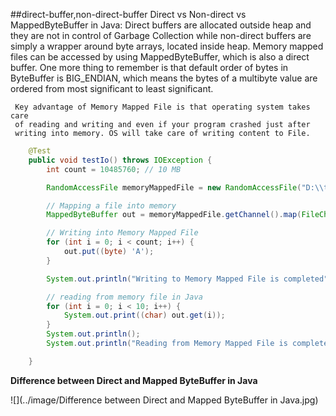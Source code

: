 ##direct-buffer,non-direct-buffer
   Direct vs Non-direct vs MappedByteBuffer in Java: Direct buffers are
	 allocated outside heap and they are not in control of Garbage Collection
	 while non-direct buffers are simply a wrapper around byte arrays, located
	 inside heap. Memory mapped files can be accessed by using
	 MappedByteBuffer, which is also a direct buffer. One more thing to
	 remember is that default order of bytes in ByteBuffer is BIG_ENDIAN,
	 which means the bytes of a multibyte value are ordered from most
	 significant to least significant.
	 
	 Key advantage of Memory Mapped File is that operating system takes care
	 of reading and writing and even if your program crashed just after
	 writing into memory. OS will take care of writing content to File.

```java
	@Test
	public void testIo() throws IOException {
		int count = 10485760; // 10 MB

		RandomAccessFile memoryMappedFile = new RandomAccessFile("D:\\test\\largeFile.txt", "rw");

		// Mapping a file into memory
		MappedByteBuffer out = memoryMappedFile.getChannel().map(FileChannel.MapMode.READ_WRITE, 0, count * 100);

		// Writing into Memory Mapped File
		for (int i = 0; i < count; i++) {
			out.put((byte) 'A');
		}

		System.out.println("Writing to Memory Mapped File is completed");

		// reading from memory file in Java
		for (int i = 0; i < 10; i++) {
			System.out.print((char) out.get(i));
		}
		System.out.println();
		System.out.println("Reading from Memory Mapped File is completed");

	}
```

**Difference between Direct and Mapped ByteBuffer in Java**

![](../image/Difference between Direct and Mapped ByteBuffer in Java.jpg)

